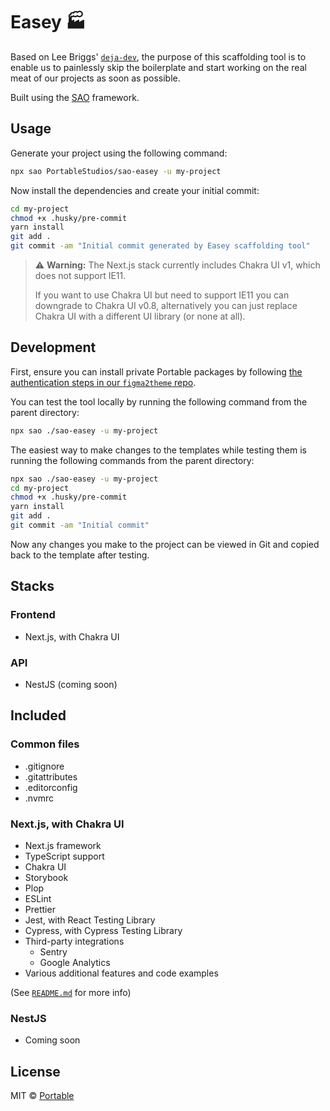 # Easey 🏭

Based on Lee Briggs' [`deja-dev`](https://github.com/theleebriggs/deja-dev),
the purpose of this scaffolding tool is to enable us to painlessly skip the
boilerplate and start working on the real meat of our projects as soon as possible.

Built using the [SAO](https://github.com/saojs/sao) framework.

## Usage

Generate your project using the following command:

```bash
npx sao PortableStudios/sao-easey -u my-project
```

Now install the dependencies and create your initial commit:

```bash
cd my-project
chmod +x .husky/pre-commit
yarn install
git add .
git commit -am "Initial commit generated by Easey scaffolding tool"
```

> ⚠️ **Warning:** The Next.js stack currently includes Chakra UI v1, which does not support IE11.
> 
> If you want to use Chakra UI but need to support IE11 you can downgrade to Chakra UI v0.8,
> alternatively you can just replace Chakra UI with a different UI library (or none at all).

## Development

First, ensure you can install private Portable packages by following [the authentication steps in our `figma2theme` repo](https://github.com/PortableStudios/figma2theme).

You can test the tool locally by running the following command from the parent directory:

```bash
npx sao ./sao-easey -u my-project
```

The easiest way to make changes to the templates while testing
them is running the following commands from the parent directory:

```bash
npx sao ./sao-easey -u my-project
cd my-project
chmod +x .husky/pre-commit
yarn install
git add .
git commit -am "Initial commit"
```

Now any changes you make to the project can be viewed
in Git and copied back to the template after testing.

## Stacks

### Frontend

- Next.js, with Chakra UI

### API

- NestJS (coming soon)

## Included

### Common files

- .gitignore
- .gitattributes
- .editorconfig
- .nvmrc

### Next.js, with Chakra UI

- Next.js framework
- TypeScript support
- Chakra UI
- Storybook
- Plop
- ESLint
- Prettier
- Jest, with React Testing Library
- Cypress, with Cypress Testing Library
- Third-party integrations
  - Sentry
  - Google Analytics
- Various additional features and code examples

(See [`README.md`](./template/next-ts-chakra-ui/README.md) for more info)

### NestJS

- Coming soon

## License

MIT © [Portable](https://portable.com.au)
